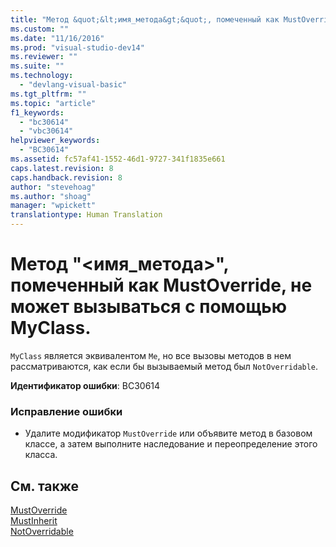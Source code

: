 ```yaml
---
title: "Метод &quot;&lt;имя_метода&gt;&quot;, помеченный как MustOverride, не может вызываться с помощью MyClass. | Microsoft Docs"
ms.custom: ""
ms.date: "11/16/2016"
ms.prod: "visual-studio-dev14"
ms.reviewer: ""
ms.suite: ""
ms.technology: 
  - "devlang-visual-basic"
ms.tgt_pltfrm: ""
ms.topic: "article"
f1_keywords: 
  - "bc30614"
  - "vbc30614"
helpviewer_keywords: 
  - "BC30614"
ms.assetid: fc57af41-1552-46d1-9727-341f1835e661
caps.latest.revision: 8
caps.handback.revision: 8
author: "stevehoag"
ms.author: "shoag"
manager: "wpickett"
translationtype: Human Translation
---
```

# Метод &quot;&lt;имя_метода&gt;&quot;, помеченный как MustOverride, не может вызываться с помощью MyClass.
`MyClass` является эквивалентом `Me`, но все вызовы методов в нем рассматриваются, как если бы вызываемый метод был `NotOverridable`.  
  
 **Идентификатор ошибки**: BC30614  
  
### Исправление ошибки  
  
-   Удалите модификатор `MustOverride` или объявите метод в базовом классе, а затем выполните наследование и переопределение этого класса.  
  
## См. также  
 [MustOverride](../../visual-basic/language-reference/modifiers/mustoverride.md)   
 [MustInherit](../../visual-basic/language-reference/modifiers/mustinherit.md)   
 [NotOverridable](../../visual-basic/language-reference/modifiers/notoverridable.md)